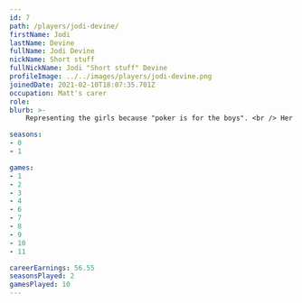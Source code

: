 ```yaml
---
id: 7
path: /players/jodi-devine/
firstName: Jodi
lastName: Devine
fullName: Jodi Devine
nickName: Short stuff
fullNickName: Jodi "Short stuff" Devine
profileImage: ../../images/players/jodi-devine.png
joinedDate: 2021-02-10T18:07:35.701Z
occupation: Matt's carer
role: 
blurb: >-
    Representing the girls because "poker is for the boys". <br /> Her biggest tournament win to date is circa $15. (Matt let her). <br /> Short in life, short stack at the table.

seasons:
- 0
- 1

games:
- 1
- 2
- 3
- 4
- 6
- 7
- 8
- 9
- 10
- 11

careerEarnings: 56.55
seasonsPlayed: 2
gamesPlayed: 10
---
```

